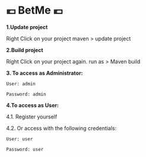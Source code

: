 # :euro: BetMe :euro:

**1.Update project**

  Right Click on your project maven > update project

**2.Build project**

  Right Click on your project again. run as > Maven build

**3. To access as Administrator:**

    User: admin
    
    Password: admin

**4.To access as User:**

  4.1. Register yourself

  4.2. Or access with the following credentials:

    User: user

    Password: user
